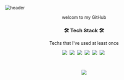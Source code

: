 ![header](https://capsule-render.vercel.app/api?type=soft&color=auto&height=150&section=header&text=SeGunPARK&fontSize=70&animation=twinkling)

<p align="center">welcom to my GitHub</p>

<h3 align="center">🛠 Tech Stack 🛠</h3>

<p align="center"> Techs that I've used at least once </p>

<p align="center"> 
  <img src="https://img.shields.io/badge/Java-007396?style=flat-square&logo=Java&logoColor=white"/></a>&nbsp 
   <img src="https://img.shields.io/badge/Mysql-E6B91E?style=flat-square&logo=MySql&logoColor=white"/></a>&nbsp 
  <img src="https://img.shields.io/badge/C++-00599C?style=flat-square&logo=C%2B%2B&logoColor=white"/></a>&nbsp 
  <img src="https://img.shields.io/badge/C-A8B9CC?style=flat-square&logo=C&logoColor=white"/></a>&nbsp 
  <img src="https://img.shields.io/badge/Python-3766AB?style=flat-square&logo=Python&logoColor=white"/></a>&nbsp 
  <img src="https://img.shields.io/badge/css-1572B6?style=flat-square&logo=css3&logoColor=white"/></a>&nbsp 
</p>

<br>

</div>


<!--
[![Top Langs](https://github-readme-stats.vercel.app/api/top-langs/?username=parksegun&layout=compact&theme=react)](https://github.com/anuraghazra/github-readme-stats) -->

<!--
**parksegun/parksegun** is a ✨ _special_ ✨ repository because its `README.md` (this file) appears on your GitHub profile.


<div align="center">
<p>
  <a href="https://blog.naver.com/qkrtprjs456" target="_blank"><img src="https://img.shields.io/badge/BLOG-282828?style=flat-square&logo=Notion&logoColor=white"/></a>
  <a href="https://www.instagram.com/qkrtprjs456/" target="_blank"><img src="https://img.shields.io/badge/ParkSeGun-CB3F7C?style=flat-square&logo=Instagram&logoColor=white"/></a>
  <a href="mailto:qkrtprjs456@gmail.com" target="_blank"><img src="https://img.shields.io/badge/qkrtprjs456@gmail.com-EA4335?style=flat-square&logo=Gmail&logoColor=white"/></a>
</p>
<br>
![Anurag's GitHub stats](https://github-readme-stats.vercel.app/api?username=parksegun&show_icons=true&theme=react)


</div>


<!--
[![Top Langs](https://github-readme-stats.vercel.app/api/top-langs/?username=parksegun&layout=compact&theme=react)](https://github.com/anuraghazra/github-readme-stats) -->

<!--
**parksegun/parksegun** is a ✨ _special_ ✨ repository because its `README.md` (this file) appears on your GitHub profile.

Here are some ideas to get you started:

- 🔭 I’m currently working on ...
- 🌱 I’m currently learning ...
- 👯 I’m looking to collaborate on ...
- 🤔 I’m looking for help with ...
- 💬 Ask me about ...
- 📫 How to reach me: ..
- 😄 Pronouns: ...
- ⚡ Fun fact: ...
-->

<p align="center">
  <a href="https://hits.seeyoufarm.com"><img src="https://hits.seeyoufarm.com/api/count/incr/badge.svg?url=https%3A%2F%2Fgithub.com%2Fparsegun&count_bg=%23ED6DA3&title_bg=%2386757E&icon=github.svg&icon_color=black&title=hits&edge_flat=false"/></a>
</p>


